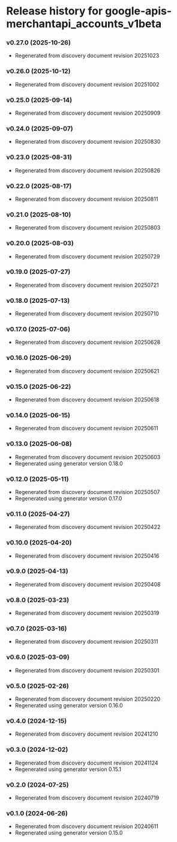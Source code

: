 # Release history for google-apis-merchantapi_accounts_v1beta

### v0.27.0 (2025-10-26)

* Regenerated from discovery document revision 20251023

### v0.26.0 (2025-10-12)

* Regenerated from discovery document revision 20251002

### v0.25.0 (2025-09-14)

* Regenerated from discovery document revision 20250909

### v0.24.0 (2025-09-07)

* Regenerated from discovery document revision 20250830

### v0.23.0 (2025-08-31)

* Regenerated from discovery document revision 20250826

### v0.22.0 (2025-08-17)

* Regenerated from discovery document revision 20250811

### v0.21.0 (2025-08-10)

* Regenerated from discovery document revision 20250803

### v0.20.0 (2025-08-03)

* Regenerated from discovery document revision 20250729

### v0.19.0 (2025-07-27)

* Regenerated from discovery document revision 20250721

### v0.18.0 (2025-07-13)

* Regenerated from discovery document revision 20250710

### v0.17.0 (2025-07-06)

* Regenerated from discovery document revision 20250628

### v0.16.0 (2025-06-29)

* Regenerated from discovery document revision 20250621

### v0.15.0 (2025-06-22)

* Regenerated from discovery document revision 20250618

### v0.14.0 (2025-06-15)

* Regenerated from discovery document revision 20250611

### v0.13.0 (2025-06-08)

* Regenerated from discovery document revision 20250603
* Regenerated using generator version 0.18.0

### v0.12.0 (2025-05-11)

* Regenerated from discovery document revision 20250507
* Regenerated using generator version 0.17.0

### v0.11.0 (2025-04-27)

* Regenerated from discovery document revision 20250422

### v0.10.0 (2025-04-20)

* Regenerated from discovery document revision 20250416

### v0.9.0 (2025-04-13)

* Regenerated from discovery document revision 20250408

### v0.8.0 (2025-03-23)

* Regenerated from discovery document revision 20250319

### v0.7.0 (2025-03-16)

* Regenerated from discovery document revision 20250311

### v0.6.0 (2025-03-09)

* Regenerated from discovery document revision 20250301

### v0.5.0 (2025-02-26)

* Regenerated from discovery document revision 20250220
* Regenerated using generator version 0.16.0

### v0.4.0 (2024-12-15)

* Regenerated from discovery document revision 20241210

### v0.3.0 (2024-12-02)

* Regenerated from discovery document revision 20241124
* Regenerated using generator version 0.15.1

### v0.2.0 (2024-07-25)

* Regenerated from discovery document revision 20240719

### v0.1.0 (2024-06-26)

* Regenerated from discovery document revision 20240611
* Regenerated using generator version 0.15.0

